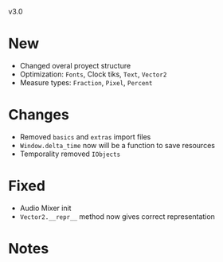 v3.0

# New 
- Changed overal proyect structure 
- Optimization: `Fonts`, Clock tiks, `Text`, `Vector2`
- Measure types: `Fraction`, `Pixel`, `Percent`

# Changes
- Removed `basics` and `extras` import files
- `Window.delta_time` now will be a function to save resources
- Temporality removed  `IObjects` 

# Fixed
- Audio Mixer init
- `Vector2.__repr__` method now gives correct representation

# Notes
